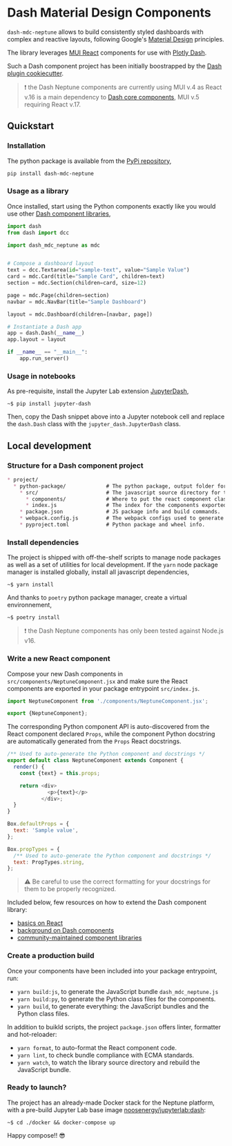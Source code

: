 # Dash Material Design Components

`dash-mdc-neptune` allows to build consistently styled dashboards with complex and reactive layouts, following Google's [Material Design](https://material.io/) principles.

The library leverages [MUI React](https://mui.com/) components for use with [Plotly Dash](https://dash.plotly.com/).

Such a Dash component project has been initially boostrapped by the [Dash plugin cookiecutter](https://github.com/plotly/dash-component-boilerplate).

> :heavy_exclamation_mark: the Dash Neptune components are currently using MUI v.4 as React v.16 is a main dependency to [Dash core components](https://dash.plotly.com/dash-core-components), MUI v.5 requiring React v.17.

## Quickstart

### Installation

The python package is available from the [PyPi repository](https://pypi.org/project/dash-mdc-neptune),

```sh
pip install dash-mdc-neptune
```

### Usage as a library

Once installed, start using the Python components exactly like you would use other [Dash component libraries](https://dash.plotly.com/layout),

```python
import dash
from dash import dcc

import dash_mdc_neptune as mdc


# Compose a dashboard layout
text = dcc.Textarea(id="sample-text", value="Sample Value")
card = mdc.Card(title="Sample Card", children=text)
section = mdc.Section(children=card, size=12)

page = mdc.Page(children=section)
navbar = mdc.NavBar(title="Sample Dashboard")

layout = mdc.Dashboard(children=[navbar, page])

# Instantiate a Dash app
app = dash.Dash(__name__)
app.layout = layout

if __name__ == "__main__":
    app.run_server()
```

### Usage in notebooks

As pre-requisite, install the Jupyter Lab extension [JupyterDash](https://medium.com/plotly/introducing-jupyterdash-811f1f57c02e),

```shell
~$ pip install jupyter-dash
```

Then, copy the Dash snippet above into a Jupyter notebook cell and replace the `dash.Dash` class with the `jupyter_dash.JupyterDash` class.

## Local development

### Structure for a Dash component project

```md
* project/
  * python-package/             # The python package, output folder for the bundles.
    * src/                      # The javascript source directory for the components.
      * components/             # Where to put the react component classes.
      * index.js                # The index for the components exported by the bundle.
    * package.json              # JS package info and build commands.
    * webpack.config.js         # The webpack configs used to generate the bundles.
    * pyproject.toml            # Python package and wheel info.
```

### Install dependencies

The project is shipped with off-the-shelf scripts to manage node packages as well as a set of utilities for local development. If the `yarn` node package manager is installed globally, install all javascript dependencies,

```shell
~$ yarn install
```

And thanks to `poetry` python package manager, create a virtual environnement,

```shell
~$ poetry install
```

> :heavy_exclamation_mark: the Dash Neptune components has only been tested against Node.js v16.

### Write a new React component

Compose your new Dash components in `src/components/NeptuneComponent.jsx` and make sure the React components are exported in your package entrypoint `src/index.js`.

```javascript
import NeptuneComponent from './components/NeptuneComponent.jsx';

export {NeptuneComponent};
```

The corresponding Python component API is auto-discovered from the React component declared `Props`, while the component Python docstring are automatically generated from the `Props` React docstrings.

```javascript
/** Used to auto-generate the Python component and docstrings */
export default class NeptuneComponent extends Component {
  render() {
    const {text} = this.props;

    return <div>
             <p>{text}</p>
           </div>;
  }
}

Box.defaultProps = {
  text: 'Sample value',
};

Box.propTypes = {
  /** Used to auto-generate the Python component and docstrings */
  text: PropTypes.string,
};
```

> :warning: Be careful to use the correct formatting for your docstrings for them to be properly recognized.

Included below, few resources on how to extend the Dash component library:

* [basics on React](https://dash.plotly.com/react-for-python-developers)
* [background on Dash components](https://dash.plotly.com/plugins)
* [community-maintained component libraries](https://plotly.com/dash-community-components)

### Create a production build

Once your components have been included into your package entrypoint, run:

* `yarn build:js`, to generate the JavaScript bundle `dash_mdc_neptune.js`
* `yarn build:py`, to generate the Python class files for the components.
* `yarn build`, to generate everything: the JavaScript bundles and the Python class files.

In addition to buikld scripts, the project `package.json` offers linter, formatter and hot-reloader:

* `yarn format`, to auto-format the React component code.
* `yarn lint`, to check bundle compliance with ECMA standards.
* `yarn watch`, to watch the library source directory and rebuild the JavaScript bundle.

### Ready to launch?

The project has an already-made Docker stack for the Neptune platform, with a pre-build Jupyter Lab base image [noosenergy/jupyterlab:dash](https://hub.docker.com/r/noosenergy/jupyterlab/tags?page=1&name=dash):

```shell
~$ cd ./docker && docker-compose up
```

Happy compose!! :sunglasses:
